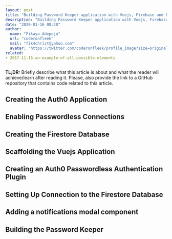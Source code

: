 ```yaml
---
layout: post
title: "Building Password Keeper application with Vuejs, Firebase and Passwordless"
description: "Building Password Keeper application with Vuejs, Firebase and Passwordless"
date: "2020-01-16 08:30"
author:
  name: "Fikayo Adepoju"
  url: "coderonfleek"
  mail: "fik4christ@yahoo.com"
  avatar: "https://twitter.com/coderonfleek/profile_image?size=original"
related:
- 2017-11-15-an-example-of-all-possible-elements
---
```


**TL;DR:** Briefly describe what this article is about and what the reader will achieve/learn after reading it. Please,
also provide the link to a GitHub repository that contains code related to this article.

## Creating the Auth0 Application

## Enabling Passwordless Connections

## Creating the Firestore Database

## Scaffolding the Vuejs Application

## Creating an Auth0 Passwordless Authentication Plugin

## Setting Up Connection to the Firestore Database

## Adding a notifications modal component

## Building the Password Keeper